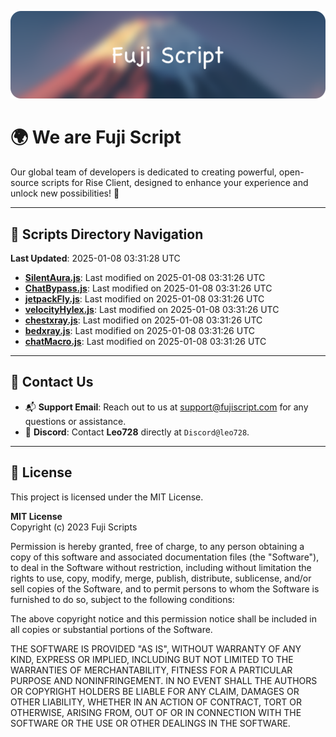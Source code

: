 ![Banner](.github/b.webp)

# 🌍 **We are Fuji Script**

Our global team of developers is dedicated to creating powerful, open-source scripts for Rise Client, designed to enhance your experience and unlock new possibilities! 🌟

---
<!-- SCRIPTS_NAVIGATION_START -->
## 📂 **Scripts Directory Navigation**

**Last Updated**: 2025-01-08 03:31:28 UTC

- **[SilentAura.js](scripts/SilentAura.js)**: Last modified on 2025-01-08 03:31:26 UTC
- **[ChatBypass.js](scripts/ChatBypass.js)**: Last modified on 2025-01-08 03:31:26 UTC
- **[jetpackFly.js](scripts/jetpackFly.js)**: Last modified on 2025-01-08 03:31:26 UTC
- **[velocityHylex.js](scripts/velocityHylex.js)**: Last modified on 2025-01-08 03:31:26 UTC
- **[chestxray.js](scripts/chestxray.js)**: Last modified on 2025-01-08 03:31:26 UTC
- **[bedxray.js](scripts/bedxray.js)**: Last modified on 2025-01-08 03:31:26 UTC
- **[chatMacro.js](scripts/chatMacro.js)**: Last modified on 2025-01-08 03:31:26 UTC

<!-- SCRIPTS_NAVIGATION_END -->

---

## 💬 **Contact Us**  
- 📬 **Support Email**: Reach out to us at [support@fujiscript.com](mailto:support@fujiscript.com) for any questions or assistance.  
- 💬 **Discord**: Contact **Leo728** directly at `Discord@leo728`.

---

## 📜 **License**

This project is licensed under the MIT License.  

**MIT License**  
Copyright (c) 2023 Fuji Scripts  

Permission is hereby granted, free of charge, to any person obtaining a copy of this software and associated documentation files (the "Software"), to deal in the Software without restriction, including without limitation the rights to use, copy, modify, merge, publish, distribute, sublicense, and/or sell copies of the Software, and to permit persons to whom the Software is furnished to do so, subject to the following conditions:  

The above copyright notice and this permission notice shall be included in all copies or substantial portions of the Software.  

THE SOFTWARE IS PROVIDED "AS IS", WITHOUT WARRANTY OF ANY KIND, EXPRESS OR IMPLIED, INCLUDING BUT NOT LIMITED TO THE WARRANTIES OF MERCHANTABILITY, FITNESS FOR A PARTICULAR PURPOSE AND NONINFRINGEMENT. IN NO EVENT SHALL THE AUTHORS OR COPYRIGHT HOLDERS BE LIABLE FOR ANY CLAIM, DAMAGES OR OTHER LIABILITY, WHETHER IN AN ACTION OF CONTRACT, TORT OR OTHERWISE, ARISING FROM, OUT OF OR IN CONNECTION WITH THE SOFTWARE OR THE USE OR OTHER DEALINGS IN THE SOFTWARE.  
